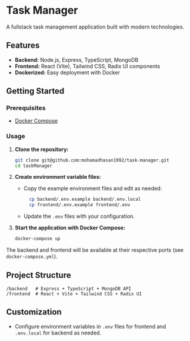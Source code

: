 # Task Manager

A fullstack task management application built with modern technologies.

## Features

- **Backend:** Node.js, Express, TypeScript, MongoDB
- **Frontend:** React (Vite), Tailwind CSS, Radix UI components
- **Dockerized:** Easy deployment with Docker

## Getting Started

### Prerequisites

- [Docker Compose](https://docs.docker.com/compose/)

### Usage

1. **Clone the repository:**
    ```bash
    git clone git@github.com:mohamadhasan1992/task-manager.git
    cd taskManager
    ```

2. **Create environment variable files:**
    - Copy the example environment files and edit as needed:
      ```bash
        cp backend/.env.example backend/.env.local
        cp frontend/.env.example frontend/.env
      ```
    - Update the `.env` files with your configuration.

3. **Start the application with Docker Compose:**
    ```bash
    docker-compose up
    ```

The backend and frontend will be available at their respective ports (see `docker-compose.yml`).

## Project Structure

```
/backend   # Express + TypeScript + MongoDB API
/frontend  # React + Vite + Tailwind CSS + Radix UI
```

## Customization

- Configure environment variables in `.env` files for frontend and `.env.local` for backend as needed.

